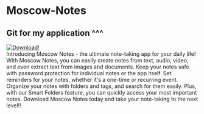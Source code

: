 # Moscow-Notes
## Git for my application ^^^ <br>
[![Download!]([Resources/drawable/download-svgrepo-com.svg](https://www.carecredit.com/sites/cc/image/download-app-icon.png))](https://github.com/BaaBBaBaI/Moscow-Notes-S/blob/main/bin/Release/com.companyname.xamarinunderstanding.apk) <br>
Introducing Moscow Notes - the ultimate note-taking app for your daily life! With Moscow Notes, you can easily create notes from text, audio, video, and even extract text from images and documents. Keep your notes safe with password protection for individual notes or the app itself. Set reminders for your notes, whether it's a one-time or recurring event. Organize your notes with folders and tags, and search for them easily. Plus, with our Smart Folders feature, you can quickly access your most important notes. Download Moscow Notes today and take your note-taking to the next level!!
